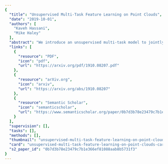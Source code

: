 ```yaml
---
{
  "title": "Unsupervised Multi-Task Feature Learning on Point Clouds",
  "date": "2019-10-01",
  "authors": [
    "Kaveh Hassani",
    "Mike Haley"
  ],
  "abstract": "We introduce an unsupervised multi-task model to jointly learn point and shape features on point clouds. We define three unsupervised tasks including clustering, reconstruction, and self-supervised classification to train a multi-scale graph-based encoder. We evaluate our model on shape classification and segmentation benchmarks. The results suggest that it outperforms prior state-of-the-art unsupervised models: In the ModelNet40 classification task, it achieves an accuracy of 89.1% and in ShapeNet segmentation task, it achieves an mIoU of 68.2 and accuracy of 88.6%.",
  "links": [
    {
      "resource": "PDF",
      "icon": "pdf",
      "url": "https://arxiv.org/pdf/1910.08207.pdf"
    },
    {
      "resource": "arXiv.org",
      "icon": "arxiv",
      "url": "https://arxiv.org/abs/1910.08207"
    },
    {
      "resource": "Semantic Scholar",
      "icon": "semanticscholar",
      "url": "https://www.semanticscholar.org/paper/0b7d3b78e23479c7b1e366ef81088aab8b5731f3"
    }
  ],
  "supervision": [],
  "tasks": [],
  "methods": [],
  "thumbnail": "unsupervised-multi-task-feature-learning-on-point-clouds-thumb.jpg",
  "card": "unsupervised-multi-task-feature-learning-on-point-clouds-card.jpg",
  "s2_paper_id": "0b7d3b78e23479c7b1e366ef81088aab8b5731f3"
}
---
```


